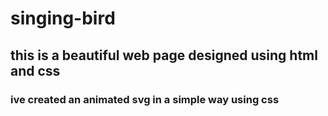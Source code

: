 # singing-bird
## this is a beautiful web page designed using html and css
### ive created an animated svg in a simple way using css
